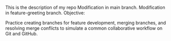 This is the description of my repo
Modification in main branch.
Modification in feature-greeting branch.
Objective:

Practice creating branches for feature development, merging branches, and resolving merge conflicts to simulate a common collaborative workflow on Git and GitHub. 
